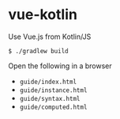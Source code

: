 # vue-kotlin
Use Vue.js from Kotlin/JS

```$shell
$ ./gradlew build
```

Open the following in a browser
- `guide/index.html`
- `guide/instance.html`
- `guide/syntax.html`
- `guide/computed.html`
